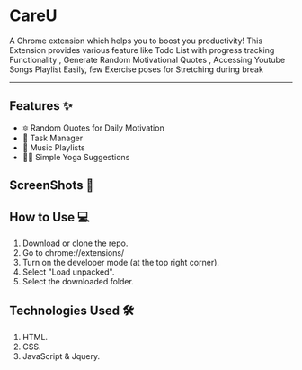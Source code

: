 # CareU
A Chrome extension which helps you to boost you productivity!
This Extension provides various feature like Todo List with progress tracking Functionality , Generate Random Motivational Quotes , Accessing Youtube Songs Playlist Easily, few Exercise poses for Stretching during break <br>
<hr>

## Features :sparkles:
- :six_pointed_star: Random Quotes for Daily Motivation 
- :memo: Task Manager
-  :musical_note:  Music Playlists
-  :lotus_position_man: Simple Yoga Suggestions


## ScreenShots :camera_flash:


## How to Use :computer:
1. Download or clone the repo.
2. Go to chrome://extensions/
3. Turn on the developer mode (at the top right corner).
4. Select "Load unpacked".
5. Select the downloaded folder. 

## Technologies Used :hammer_and_wrench:
1. HTML.
2. CSS.
3. JavaScript & Jquery.
